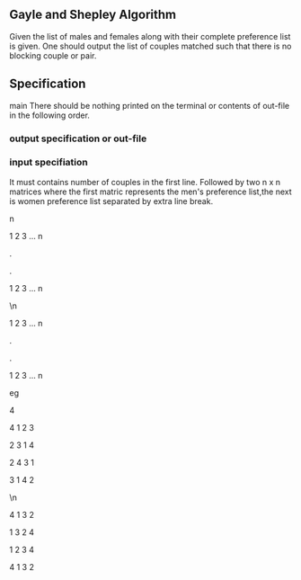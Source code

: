 Gayle and Shepley Algorithm
----------------------------

Given the list of males and females along with their complete preference
list is given. One should output the list of couples matched such that
there is no blocking couple or pair.

Specification
-------------

main <input-file> <out-file>
There should be nothing printed on the terminal or contents of out-file
in the following order. 

### output specification or out-file
 
### input specifiation
It must contains number of couples in the first line. Followed by two n x n 
matrices where the first matric represents the men's preference list,the
next is women preference list separated by extra line break. 

n

1 	2	 3	... n

.

.


1 	2	 3	... n

\n

1 	2	 3	... n

.

.


1 	2	 3	... n


eg

4

4 1 2 3

2 3 1 4

2 4 3 1

3 1 4 2

\n

4 1 3 2

1 3 2 4	

1 2 3 4	

4 1 3 2	
